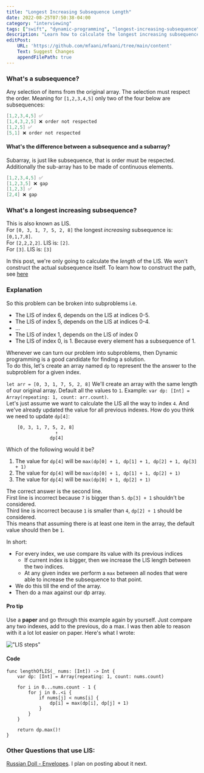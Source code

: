 ```yaml
---
title: "Longest Increasing Subsequence Length"
date: 2022-08-25T07:50:38-04:00
category: "interviewing"
tags: ["swift", "dynamic-programming", "longest-increasing-subsequence", "subsequence"]
description: "Learn how to calculate the longest increasing subsequence"
editPost:
    URL: 'https://github.com/mfaani/mfaani/tree/main/content'
    Text: Suggest Changes
    appendFilePath: true
---
```


### What's a subsequence?
Any selection of items from the original array. The selection must respect the order. Meaning for `[1,2,3,4,5]` only two of the four below are subsequences:

```swift
[1,2,3,4,5] ✅
[1,4,3,2,5] ❌ order not respected
[1,2,5] ✅
[5,1] ❌ order not respected
```

#### What's the difference between a subsequence and a subarray?
Subarray, is just like subsequence, that is order must be respected. Additionally the sub-array has to be made of continuous elements. 

```swift
[1,2,3,4,5] ✅
[1,2,3,5] ❌ gap 
[1,2,3] ✅
[2,4] ❌ gap
```

### What's a longest increasing subsequence? 
This is also known as LIS.  
For `[0, 3, 1, 7, 5, 2, 8]` the longest _increasing_ subsequence is: `[0,1,7,8]`.  
For `[2,2,2,2]`. LIS is: `[2]`.  
For `[3]`. LIS is: `[3]`

In this post, we're only going to calculate the _length_ of the LIS. We won't construct the actual subsequence itself. To learn how to construct the path, see [here](https://stackoverflow.com/questions/14806328/how-to-print-longest-increasing-subsequencelis-from-a-given-array)

### Explanation
So this problem can be broken into subproblems i.e. 
- The LIS of index 6, depends on the LIS at indices 0-5. 
- The LIS of index 5, depends on the LIS at indices 0-4.
- ...
- The LIS of index 1, depends on the LIS of index 0
- The LIS of index 0, is 1. Because every element has a subsequence of 1. 

Whenever we can turn our problem into subproblems, then Dynamic programming is a good candidate for finding a solution.  
To do this, let's create an array named `dp` to represent the the answer to the subproblem for a given index.

`let arr = [0, 3, 1, 7, 5, 2, 8]`
We'll create an array with the same length of our original array. Default all the values to `1`. Example: `var dp: [Int] = Array(repeating: 1, count: arr.count)`.  
Let's just assume we want to calculate the LIS all the way to index `4`. And we've already updated the value for all previous indexes.  How do you think we need to update `dp[4]`:

```
    [0, 3, 1, 7, 5, 2, 8]
                  ↑
                dp[4]
```

Which of the following would it be?
1. The value for `dp[4]` will be `max(dp[0] + 1, dp[1] + 1, dp[2] + 1, dp[3] + 1)`
2. The value for `dp[4]` will be `max(dp[0] + 1, dp[1] + 1, dp[2] + 1)`
3. The value for `dp[4]` will be `max(dp[0] + 1, dp[2] + 1)`

The correct answer is the second line.  
First line is incorrect because `7` is bigger than `5`. `dp[3] + 1` shouldn't be considered.  
Third line is incorrect because `1` is smaller than `4`, `dp[2] + 1` should be considered.  
This means that assuming there is at least one item in the array, the default value should then be `1`.

In short:
- For every index, we use compare its value with its previous indices
    - If current index is bigger, then we increase the LIS length between the two indices.
    - At any given index we perform a `max` between all nodes that were able to increase the subsequence to that point. 
- We do this till the end of the array.  
- Then do a max against our dp array.

#### Pro tip
Use a **paper** and go through this example again by yourself.
Just compare any two indexes, add to the previous, do a max. 
I was then able to reason with it a lot lot easier on paper.
Here's what I wrote: 

!["LIS steps"](/LIS.jpg "Longest Increasing Subsequence Length")

#### Code


```
func lengthOfLIS(_ nums: [Int]) -> Int {
    var dp: [Int] = Array(repeating: 1, count: nums.count)
    
    for i in 0...nums.count - 1 {
        for j in 0..<i {
            if nums[j] < nums[i] {
                dp[i] = max(dp[i], dp[j] + 1)
            }
        }
    }
    
    return dp.max()!
}
```

### Other Questions that use LIS:
[Russian Doll - Envelopes](https://leetcode.com/problems/russian-doll-envelopes/). I plan on posting about it next. 